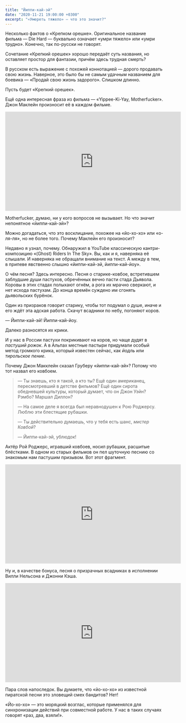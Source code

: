```yaml
---
title: "Йиппи-кай-эй"
date: "2020-11-21 19:00:00 +0300"
excerpt: "«Умереть тяжело» — что это значит?"
---
```


Несколько фактов о «Крепком орешке». Оригинальное название фильма — Die Hard — буквально означает «умри тяжело» или «умри трудно». Конечно, так по-русски не говорят.

Сочетание «Крепкий орешек» хорошо передаёт суть названия, но оставляет простор для фантазии, причём здесь трудная смерть?

В русском есть выражение с похожей коннотацией — дорого продавать свою жизнь. Наверное, это было бы не самым удачным названием для боевика — «Продай свою жизнь задорого». Слишком длинно.

Пусть будет «Крепкий орешек».

Ещё одна интересная фраза из фильма — «Yippee-Ki-Yay, Motherfucker». Джон Маклейн произносит её в каждом фильме.

<div class="video-wrapper">
    <iframe width="560" height="315" src="https://www.youtube.com/embed/EU0zqPGqeYA" frameborder="0" allow="accelerometer; autoplay; clipboard-write; encrypted-media; gyroscope; picture-in-picture" allowfullscreen></iframe>
</div>

Motherfucker, думаю, ни у кого вопросов не вызывает. Но что значит непонятное «йиппи-кай-эй»?

Можно догадаться, что это восклицание, похожее на «йо-хо-хо» или «о-ля-ля», но не более того. Почему Маклейн его произносит?

Недавно я узнал, почему. Обнаружил в YouTube классическую кантри-композицию «(Ghost) Riders In The Sky». Вы, как и я, наверняка её слышали. И наверняка не обращали внимание на текст. А между в тем, в припеве явственно слышно «йиппи-кай-эй, йиппи-кай-йоу».

О чём песня? Здесь интересно. Песня о старике-ковбое, встретившем заблудшие души пастухов, обречённых вечно пасти стада Дьявола. Коровы в этих стадах полыхают огнём, а рога их мрачно сверкают, и нет исхода пастухам. До конца времён суждено им сгонять дьявольских бурёнок.

Один из призраков говорит старику, чтобы тот подумал о душе, иначе и его ждёт эта адская работа. Скачут всадники по небу, погоняют коров.

— Йиппи-кай-эй! Йиппи-кай-йоу.

Далеко разносятся их крики.

И у нас в России пастухи покрикивают на коров, но чаще дудят в *пастуший рожок*. А в Альпах местные пастыри придумали особый метод громкого крика, который известен сейчас, как *йодль* или *тирольское пение*.

Почему Джон Макклейн сказал Груберу «йиппи-кай-эй»? Потому что тот назвал его ковбоем.

> — Ты знаешь, кто я такой, а кто ты? Ещё один американец, пересмотревший в детстве фильмов? Ещё один сирота обедневшей культуры, который думает, что он Джон Уэйн? Рэмбо? Маршал Диллон?
>
> — На самое деле я всегда был неравнодушен к Рою Роджерсу. Люблю эти блестящие рубашки.
>
> — Ты действительно думаешь, что у тебя есть шанс, *мистер Ковбой*?
>
> — Йиппи-кай-эй, ублюдок!

Актёр Рой Роджерс, игравший ковбоев, носил рубашки, расшитые блёстками. В одном из старых фильмов он пел шуточную песнию со знакомым нам пастушим призывом. Вот этот фрагмент.

<div class="video-wrapper">
    <iframe width="560" height="315" src="https://www.youtube.com/embed/Fagq3CgSe4A" frameborder="0" allow="accelerometer; autoplay; clipboard-write; encrypted-media; gyroscope; picture-in-picture" allowfullscreen></iframe>
</div>

Ну и, в качестве бонуса, песня о призрачных всадниках в исполнении Вилли Нельсона и Джонни Кэша.

<div class="video-wrapper">
    <iframe width="560" height="315" src="https://www.youtube.com/embed/nOWjX4BpC24" frameborder="0" allow="accelerometer; autoplay; clipboard-write; encrypted-media; gyroscope; picture-in-picture" allowfullscreen></iframe>
</div>

Пара слов напоследок. Вы думаете, что «йо-хо-хо» из известной пиратской песни это зловещий смех бандитов? Нет!

«Йо-хо-хо» — это моряцкий возглас, которые применялся для синхронизации действий при совместной работе. У нас в таких случаях говорят «раз, два, взяли!».